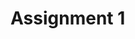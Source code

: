 # Assignment 1
<!-- This one was the most brain-dead assignment I have done so far in my academic life. It consisted of recreating a scene given to us from sratch using only the `gIMatrix` library provided. The scene itself is something that one creates in MSPaint when one is wee and has just received access to the wonder that is a computer. I have no idea what this was supposed to test. Copy pasting skills? MSPaint appreciation? Managing frustration? The final code is an odd 1200 lines of code, and I dont feel like I really gained anything.Anyways the only interesting and mildly challenging part was creation of the circleBuffer. Although I dont understand why creation of other buffers was not allowed. A trapezium buffer would surely have helped. Anyways I digress into a rant. -->
